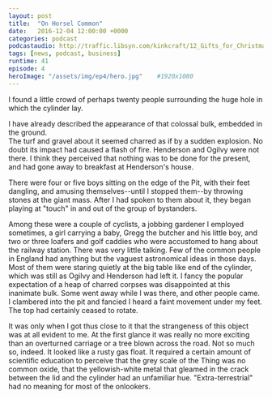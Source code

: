 ```yaml
---
layout: post
title:  "On Horsel Common"
date:   2016-12-04 12:00:00 +0000
categories: podcast
podcastaudio: http://traffic.libsyn.com/kinkcraft/12_Gifts_for_Christmas.mp3
tags: [news, podcast, business]
runtime: 41
episode: 4
heroImage: "/assets/img/ep4/hero.jpg"    #1920x1080
---
```

I found a little crowd of perhaps twenty people surrounding the
huge hole in which the cylinder lay.

I have already described the appearance of that colossal bulk, embedded in the ground.  
The turf and gravel about it seemed charred as if by a sudden explosion.  No
doubt its impact had caused a flash of fire.  Henderson and Ogilvy
were not there.  I think they perceived that nothing was to be done
for the present, and had gone away to breakfast at Henderson's house.

There were four or five boys sitting on the edge of the Pit, with
their feet dangling, and amusing themselves--until I stopped them--by
throwing stones at the giant mass.  After I had spoken to them about
it, they began playing at "touch" in and out of the group of
bystanders.

Among these were a couple of cyclists, a jobbing gardener I
employed sometimes, a girl carrying a baby, Gregg the butcher and his
little boy, and two or three loafers and golf caddies who were
accustomed to hang about the railway station.  There was very little
talking.  Few of the common people in England had anything but the
vaguest astronomical ideas in those days.  Most of them were staring
quietly at the big table like end of the cylinder, which was still as
Ogilvy and Henderson had left it.  I fancy the popular expectation of
a heap of charred corpses was disappointed at this inanimate bulk.
Some went away while I was there, and other people came.  I clambered
into the pit and fancied I heard a faint movement under my feet.  The
top had certainly ceased to rotate.

It was only when I got thus close to it that the strangeness of
this object was at all evident to me.  At the first glance it was
really no more exciting than an overturned carriage or a tree blown
across the road.  Not so much so, indeed.  It looked like a rusty gas
float.  It required a certain amount of scientific education to
perceive that the grey scale of the Thing was no common oxide, that
the yellowish-white metal that gleamed in the crack between the lid
and the cylinder had an unfamiliar hue.  "Extra-terrestrial" had no
meaning for most of the onlookers.